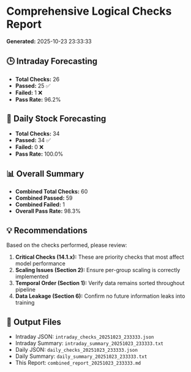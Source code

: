 # Comprehensive Logical Checks Report

**Generated:** 2025-10-23 23:33:33

## 🕒 Intraday Forecasting

- **Total Checks:** 26
- **Passed:** 25 ✅
- **Failed:** 1 ❌
- **Pass Rate:** 96.2%

## 📅 Daily Stock Forecasting

- **Total Checks:** 34
- **Passed:** 34 ✅
- **Failed:** 0 ❌
- **Pass Rate:** 100.0%

## 📊 Overall Summary

- **Combined Total Checks:** 60
- **Combined Passed:** 59
- **Combined Failed:** 1
- **Overall Pass Rate:** 98.3%

## 💡 Recommendations

Based on the checks performed, please review:

1. **Critical Checks (14.1.x):** These are priority checks that most affect model performance
2. **Scaling Issues (Section 2):** Ensure per-group scaling is correctly implemented
3. **Temporal Order (Section 1):** Verify data remains sorted throughout pipeline
4. **Data Leakage (Section 6):** Confirm no future information leaks into training

## 📁 Output Files

- Intraday JSON: `intraday_checks_20251023_233333.json`
- Intraday Summary: `intraday_summary_20251023_233333.txt`
- Daily JSON: `daily_checks_20251023_233333.json`
- Daily Summary: `daily_summary_20251023_233333.txt`
- This Report: `combined_report_20251023_233333.md`
